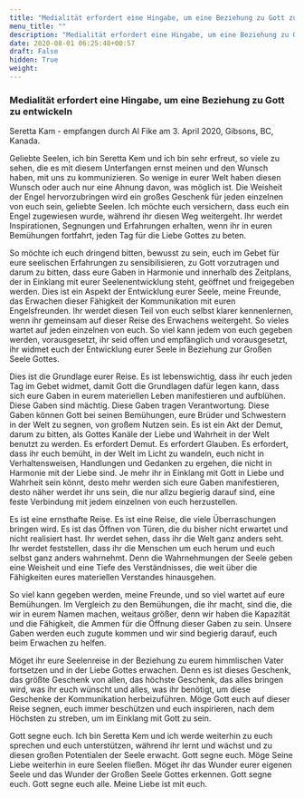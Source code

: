 ```yaml
---
title: "Medialität erfordert eine Hingabe, um eine Beziehung zu Gott zu entwickeln"
menu_title: ""
description: "Medialität erfordert eine Hingabe, um eine Beziehung zu Gott zu entwickeln"
date: 2020-08-01 06:25:48+00:57
draft: False
hidden: True
weight:
---
```

### Medialität erfordert eine Hingabe, um eine Beziehung zu Gott zu entwickeln

Seretta Kam - empfangen durch Al Fike am 3. April 2020, Gibsons, BC, Kanada.

Geliebte Seelen, ich bin Seretta Kem und ich bin sehr erfreut, so viele zu sehen, die es mit diesem Unterfangen ernst meinen und den Wunsch haben, mit uns zu kommunizieren. So wenige in eurer Welt haben diesen Wunsch oder auch nur eine Ahnung davon, was möglich ist. Die Weisheit der Engel hervorzubringen wird ein großes Geschenk für jeden einzelnen von euch sein, geliebte Seelen. Ich möchte euch versichern, dass euch ein Engel zugewiesen wurde, während ihr diesen Weg weitergeht. Ihr werdet Inspirationen, Segnungen und Erfahrungen erhalten, wenn ihr in euren Bemühungen fortfahrt, jeden Tag für die Liebe Gottes zu beten.

So möchte ich euch dringend bitten, bewusst zu sein, euch im Gebet für eure seelischen Erfahrungen zu sensibilisieren, zu Gott vorzutragen und darum zu bitten, dass eure Gaben in Harmonie und innerhalb des Zeitplans, der in Einklang mit eurer Seelenentwicklung steht, geöffnet und freigegeben werden. Dies ist ein Aspekt der Entwicklung eurer Seele, meine Freunde, das Erwachen dieser Fähigkeit der Kommunikation mit euren Engelsfreunden. Ihr werdet diesen Teil von euch selbst klarer kennenlernen, wenn ihr gemeinsam auf dieser Reise des Erwachens weitergeht. So vieles wartet auf jeden einzelnen von euch. So viel kann jedem von euch gegeben werden, vorausgesetzt, ihr seid offen und empfänglich und vorausgesetzt, ihr widmet euch der Entwicklung eurer Seele in Beziehung zur Großen Seele Gottes.

Dies ist die Grundlage eurer Reise. Es ist lebenswichtig, dass ihr euch jeden Tag im Gebet widmet, damit Gott die Grundlagen dafür legen kann, dass sich eure Gaben in eurem materiellen Leben manifestieren und aufblühen. Diese Gaben sind mächtig. Diese Gaben tragen Verantwortung. Diese Gaben können Gott bei seinen Bemühungen, eure Brüder und Schwestern in der Welt zu segnen, von großem Nutzen sein. Es ist ein Akt der Demut, darum zu bitten, als Gottes Kanäle der Liebe und Wahrheit in der Welt benutzt zu werden. Es erfordert Demut. Es erfordert Glauben. Es erfordert, dass ihr euch bemüht, in der Welt im Licht zu wandeln, euch nicht in Verhaltensweisen, Handlungen und Gedanken zu ergehen, die nicht in Harmonie mit der Liebe sind. Je mehr ihr in Einklang mit Gott in Liebe und Wahrheit sein könnt, desto mehr werden sich eure Gaben manifestieren, desto näher werdet ihr uns sein, die nur allzu begierig darauf sind, eine feste Verbindung mit jedem einzelnen von euch herzustellen.

Es ist eine ernsthafte Reise. Es ist eine Reise, die viele Überraschungen bringen wird. Es ist das Öffnen von Türen, die du bisher nicht erwartet und nicht realisiert hast. Ihr werdet sehen, dass ihr die Welt ganz anders seht. Ihr werdet feststellen, dass ihr die Menschen um euch herum und euch selbst ganz anders wahrnehmt. Denn die Wahrnehmungen der Seele geben eine Weisheit und eine Tiefe des Verständnisses, die weit über die Fähigkeiten eures materiellen Verstandes hinausgehen.

So viel kann gegeben werden, meine Freunde, und so viel wartet auf eure Bemühungen. Im Vergleich zu den Bemühungen, die ihr macht, sind die, die wir in eurem Namen machen, weitaus größer, denn wir haben die Kapazität und die Fähigkeit, die Ammen für die Öffnung dieser Gaben zu sein. Unsere Gaben werden euch zugute kommen und wir sind begierig darauf, euch beim Erwachen zu helfen.

Möget ihr eure Seelenreise in der Beziehung zu eurem himmlischen Vater fortsetzen und in der Liebe Gottes erwachen. Denn es ist dieses Geschenk, das größte Geschenk von allen, das höchste Geschenk, das alles bringen wird, was ihr euch wünscht und alles, was ihr benötigt, um diese Geschenke der Kommunikation herbeizuführen. Möge Gott euch auf dieser Reise segnen, euch immer beschützen und euch inspirieren, nach dem Höchsten zu streben, um im Einklang mit Gott zu sein.

Gott segne euch. Ich bin Seretta Kem und ich werde weiterhin zu euch sprechen und euch unterstützen, während ihr lernt und wächst und zu diesen großen Potentialen der Seele erwacht. Gott segne euch. Möge Seine Liebe weiterhin in eure Seelen fließen. Möget ihr das Wunder eurer eigenen Seele und das Wunder der Großen Seele Gottes erkennen. Gott segne euch. Gott segne euch alle. Meine Liebe ist mit euch.
